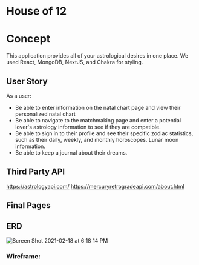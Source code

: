 # House of 12 


# Concept 
This application provides all of your astrological desires in one place. We used React, MongoDB, NextJS, and Chakra for styling. 

## User Story
As a user: 
* Be able to enter information on the natal chart page and view their personalized natal chart
* Be able to navigate to the matchmaking page and enter a potential lover's astrology information to see if they are compatible. 
* Be able to sign in to their profile and see their specific zodiac statistics, such as their daily, weekly, and monthly horoscopes. Lunar moon information.
* Be able to keep a journal about their dreams. 

##  Third Party API 
https://astrologyapi.com/
https://mercuryretrogradeapi.com/about.html



## Final Pages

## ERD
![Screen Shot 2021-02-18 at 6 18 14 PM](https://user-images.githubusercontent.com/69171194/108434525-cd596680-7215-11eb-9d24-0cdc54e7d8f0.png)


### Wireframe:



